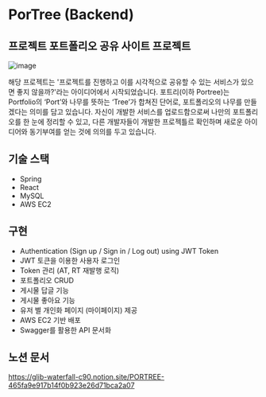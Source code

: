 # PorTree (Backend)

## 프로젝트 포트폴리오 공유 사이트 프로젝트

![image](https://user-images.githubusercontent.com/68039209/212057470-20efb3c8-3dae-4db9-a1c4-03a52edd1714.png)

해당 프로젝트는 '프로젝트를 진행하고 이를 시각적으로 공유할 수 있는 서비스가 있으면 좋지 않을까?'라는 아이디어에서 시작되었습니다. 포트리(이하 Portree)는 Portfolio의 ‘Port’와 나무를 뜻하는 ‘Tree’가 합쳐진 단어로, 포트폴리오의 나무를 만들겠다는 의미를 담고 있습니다. 자신이 개발한 서비스를 업로드함으로써 나만의 포트폴리오를 한 눈에 정리할 수 있고, 다른 개발자들이 개발한 프로젝틀르 확인하며 새로운 아이디어와 동기부여를 얻는 것에 의의를 두고 있습니다.

## 기술 스택
- Spring
- React
- MySQL
- AWS EC2

## 구현
- Authentication (Sign up / Sign in / Log out) using JWT Token
- JWT 토큰을 이용한 사용자 로그인
- Token 관리 (AT, RT 재발행 로직)
- 포트폴리오 CRUD
- 게시물 답글 기능
- 게시물 좋아요 기능
- 유저 별 개인화 페이지 (마이페이지) 제공
- AWS EC2 기반 배포
- Swagger를 활용한 API 문서화

## 노션 문서
https://glib-waterfall-c90.notion.site/PORTREE-465fa9e917b14f0b923e26d71bca2a07
